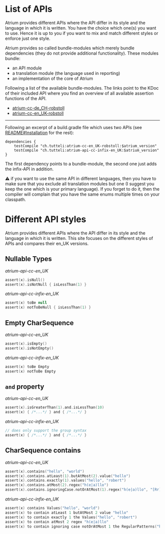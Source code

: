 # List of APIs
Atrium provides different APIs where the API differ in its style and the language in which it is written.
You have the choice which one(s) you want to use. 
Hence it is up to you if you want to mix and match different styles or enforce just one style.

Atrium provides so called bundle-modules which merely bundle dependencies (they do not provide additional functionality).
These modules bundle:
- an API module
- a translation module (the language used in reporting)
- an implementation of the core of Atrium


Following a list of the available bundle-modules. 
The links point to the KDoc of their included API where you find an overview of all available assertion functions of the API.

- [atrium-cc-de_CH-robstoll](https://robstoll.github.io/atrium/latest#/doc/ch.tutteli.atrium.api.cc.de_-c-h/index.html)
- [atrium-cc-en_UK-robstoll](https://robstoll.github.io/atrium/latest#/doc/ch.tutteli.atrium.api.cc.en_-u-k/index.html)

----

Following an excerpt of a build.gradle file which uses two APIs (see 
[README#Installation](https://github.com/robstoll/atrium/tree/master/README.md#installation)
for the rest):
```
dependencies {
    testCompile "ch.tutteli:atrium-cc-en_UK-robstoll:$atrium_version"
    testCompile "ch.tutteli:atrium-api-cc-infix-en_UK:$atrium_version"
}
```

The first dependency points to a bundle-module, the second one just adds the infix-API in addition.

:warning: if you want to use the same API in different languages, 
then you have to make sure that you exclude all translation modules but one (I suggest you keep the one which is your primary language).
If you forget to do it, then the compiler will complain that you have the same enums multiple times on your classpath.

# Different API styles

Atrium provides different APIs where the API differ in its style and the language in which it is written.
This site focuses on the different styles of APIs and compares their en_UK versions. 

## Nullable Types

*atrium-api-cc-en_UK*
```kotlin
assert(x).isNull()
assert(x).isNotNull { isLessThan(1) }
```

*atrium-api-cc-infix-en_UK*

```kotlin
assert(x) toBe null
assert(x) notToBeNull { isLessThan(1) }
```

## Empty CharSequence

*atrium-api-cc-en_UK*
```kotlin
assert(x).isEmpty()
assert(x).isNotEmpty()
```

*atrium-api-cc-infix-en_UK*

```kotlin
assert(x) toBe Empty
assert(x) notToBe Empty
```

## `and` property

*atrium-api-cc-en_UK*
```kotlin
assert(x).isGreaterThan(1).and.isLessThan(10)
assert(x) { /*...*/ } and { /*...*/ }
```

*atrium-api-cc-infix-en_UK*
```kotlin
// does only support the group syntax
assert(x) { /*...*/ } and { /*...*/ }
```

## CharSequence contains

*atrium-api-cc-en_UK*
```kotlin
assert(x).contains("hello", "world")
assert(x).contains.atLeast(1).butAtMost(2).value("hello")
assert(x).contains.exactly(1).values("hello", "robert")
assert(x).contains.atMost(2).regex("h(e|a)llo")
assert(x).contains.ignoringCase.notOrAtMost(1).regex("h(e|a)llo", "[Rr]obert")
```

*atrium-api-cc-infix-en_UK*
```kotlin
assert(x) contains Values("hello", "world")
assert(x) to contain atLeast 1 butAtMost 2 value "hello"
assert(x) to contain exactly 1 the Values("hello", "robert")
assert(x) to contain atMost 2 regex "h(e|a)llo"
assert(x) to contain ignoring case notOrAtMost 1 the RegularPatterns("h(e|a)llo", "[Rr]obert")
```

